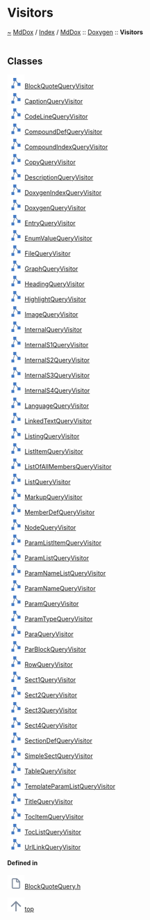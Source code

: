 <a id="visitors"></a>
<h1>Visitors</h1>
<a id="namespacemddox_1_1doxygen_1_1visitors"></a>
<a href="https://github.com/CharlesCarley/MdDox#~">~</a>
<a href="indexpage.md#mddox">MdDox</a>
<span class="inline-text">/</span>
<a href="index.md#index">Index</a>
<span class="inline-text">/</span>
<a href="namespaceMdDox.md#mddox">MdDox</a>
<span class="inline-text">::</span>
<a href="namespaceMdDox_1_1Doxygen.md#doxygen">Doxygen</a>
<span class="inline-text">::</span>
<span class="bold-text"><b>Visitors</b></span>
<br/>
<br/>
<a id="classes"></a>
<h2>Classes</h2>
<div class="icon-link">
<img src="../images/class.svg"/><a href="classMdDox_1_1Doxygen_1_1Visitors_1_1BlockQuoteQueryVisitor.md#blockquotequeryvisitor">BlockQuoteQueryVisitor</a>
</div>
<div class="icon-link">
<img src="../images/class.svg"/><a href="classMdDox_1_1Doxygen_1_1Visitors_1_1CaptionQueryVisitor.md#captionqueryvisitor">CaptionQueryVisitor</a>
</div>
<div class="icon-link">
<img src="../images/class.svg"/><a href="classMdDox_1_1Doxygen_1_1Visitors_1_1CodeLineQueryVisitor.md#codelinequeryvisitor">CodeLineQueryVisitor</a>
</div>
<div class="icon-link">
<img src="../images/class.svg"/><a href="classMdDox_1_1Doxygen_1_1Visitors_1_1CompoundDefQueryVisitor.md#compounddefqueryvisitor">CompoundDefQueryVisitor</a>
</div>
<div class="icon-link">
<img src="../images/class.svg"/><a href="classMdDox_1_1Doxygen_1_1Visitors_1_1CompoundIndexQueryVisitor.md#compoundindexqueryvisitor">CompoundIndexQueryVisitor</a>
</div>
<div class="icon-link">
<img src="../images/class.svg"/><a href="classMdDox_1_1Doxygen_1_1Visitors_1_1CopyQueryVisitor.md#copyqueryvisitor">CopyQueryVisitor</a>
</div>
<div class="icon-link">
<img src="../images/class.svg"/><a href="classMdDox_1_1Doxygen_1_1Visitors_1_1DescriptionQueryVisitor.md#descriptionqueryvisitor">DescriptionQueryVisitor</a>
</div>
<div class="icon-link">
<img src="../images/class.svg"/><a href="classMdDox_1_1Doxygen_1_1Visitors_1_1DoxygenIndexQueryVisitor.md#doxygenindexqueryvisitor">DoxygenIndexQueryVisitor</a>
</div>
<div class="icon-link">
<img src="../images/class.svg"/><a href="classMdDox_1_1Doxygen_1_1Visitors_1_1DoxygenQueryVisitor.md#doxygenqueryvisitor">DoxygenQueryVisitor</a>
</div>
<div class="icon-link">
<img src="../images/class.svg"/><a href="classMdDox_1_1Doxygen_1_1Visitors_1_1EntryQueryVisitor.md#entryqueryvisitor">EntryQueryVisitor</a>
</div>
<div class="icon-link">
<img src="../images/class.svg"/><a href="classMdDox_1_1Doxygen_1_1Visitors_1_1EnumValueQueryVisitor.md#enumvaluequeryvisitor">EnumValueQueryVisitor</a>
</div>
<div class="icon-link">
<img src="../images/class.svg"/><a href="classMdDox_1_1Doxygen_1_1Visitors_1_1FileQueryVisitor.md#filequeryvisitor">FileQueryVisitor</a>
</div>
<div class="icon-link">
<img src="../images/class.svg"/><a href="classMdDox_1_1Doxygen_1_1Visitors_1_1GraphQueryVisitor.md#graphqueryvisitor">GraphQueryVisitor</a>
</div>
<div class="icon-link">
<img src="../images/class.svg"/><a href="classMdDox_1_1Doxygen_1_1Visitors_1_1HeadingQueryVisitor.md#headingqueryvisitor">HeadingQueryVisitor</a>
</div>
<div class="icon-link">
<img src="../images/class.svg"/><a href="classMdDox_1_1Doxygen_1_1Visitors_1_1HighlightQueryVisitor.md#highlightqueryvisitor">HighlightQueryVisitor</a>
</div>
<div class="icon-link">
<img src="../images/class.svg"/><a href="classMdDox_1_1Doxygen_1_1Visitors_1_1ImageQueryVisitor.md#imagequeryvisitor">ImageQueryVisitor</a>
</div>
<div class="icon-link">
<img src="../images/class.svg"/><a href="classMdDox_1_1Doxygen_1_1Visitors_1_1InternalQueryVisitor.md#internalqueryvisitor">InternalQueryVisitor</a>
</div>
<div class="icon-link">
<img src="../images/class.svg"/><a href="classMdDox_1_1Doxygen_1_1Visitors_1_1InternalS1QueryVisitor.md#internals1queryvisitor">InternalS1QueryVisitor</a>
</div>
<div class="icon-link">
<img src="../images/class.svg"/><a href="classMdDox_1_1Doxygen_1_1Visitors_1_1InternalS2QueryVisitor.md#internals2queryvisitor">InternalS2QueryVisitor</a>
</div>
<div class="icon-link">
<img src="../images/class.svg"/><a href="classMdDox_1_1Doxygen_1_1Visitors_1_1InternalS3QueryVisitor.md#internals3queryvisitor">InternalS3QueryVisitor</a>
</div>
<div class="icon-link">
<img src="../images/class.svg"/><a href="classMdDox_1_1Doxygen_1_1Visitors_1_1InternalS4QueryVisitor.md#internals4queryvisitor">InternalS4QueryVisitor</a>
</div>
<div class="icon-link">
<img src="../images/class.svg"/><a href="classMdDox_1_1Doxygen_1_1Visitors_1_1LanguageQueryVisitor.md#languagequeryvisitor">LanguageQueryVisitor</a>
</div>
<div class="icon-link">
<img src="../images/class.svg"/><a href="classMdDox_1_1Doxygen_1_1Visitors_1_1LinkedTextQueryVisitor.md#linkedtextqueryvisitor">LinkedTextQueryVisitor</a>
</div>
<div class="icon-link">
<img src="../images/class.svg"/><a href="classMdDox_1_1Doxygen_1_1Visitors_1_1ListingQueryVisitor.md#listingqueryvisitor">ListingQueryVisitor</a>
</div>
<div class="icon-link">
<img src="../images/class.svg"/><a href="classMdDox_1_1Doxygen_1_1Visitors_1_1ListItemQueryVisitor.md#listitemqueryvisitor">ListItemQueryVisitor</a>
</div>
<div class="icon-link">
<img src="../images/class.svg"/><a href="classMdDox_1_1Doxygen_1_1Visitors_1_1ListOfAllMembersQueryVisitor.md#listofallmembersqueryvisitor">ListOfAllMembersQueryVisitor</a>
</div>
<div class="icon-link">
<img src="../images/class.svg"/><a href="classMdDox_1_1Doxygen_1_1Visitors_1_1ListQueryVisitor.md#listqueryvisitor">ListQueryVisitor</a>
</div>
<div class="icon-link">
<img src="../images/class.svg"/><a href="classMdDox_1_1Doxygen_1_1Visitors_1_1MarkupQueryVisitor.md#markupqueryvisitor">MarkupQueryVisitor</a>
</div>
<div class="icon-link">
<img src="../images/class.svg"/><a href="classMdDox_1_1Doxygen_1_1Visitors_1_1MemberDefQueryVisitor.md#memberdefqueryvisitor">MemberDefQueryVisitor</a>
</div>
<div class="icon-link">
<img src="../images/class.svg"/><a href="classMdDox_1_1Doxygen_1_1Visitors_1_1NodeQueryVisitor.md#nodequeryvisitor">NodeQueryVisitor</a>
</div>
<div class="icon-link">
<img src="../images/class.svg"/><a href="classMdDox_1_1Doxygen_1_1Visitors_1_1ParamListItemQueryVisitor.md#paramlistitemqueryvisitor">ParamListItemQueryVisitor</a>
</div>
<div class="icon-link">
<img src="../images/class.svg"/><a href="classMdDox_1_1Doxygen_1_1Visitors_1_1ParamListQueryVisitor.md#paramlistqueryvisitor">ParamListQueryVisitor</a>
</div>
<div class="icon-link">
<img src="../images/class.svg"/><a href="classMdDox_1_1Doxygen_1_1Visitors_1_1ParamNameListQueryVisitor.md#paramnamelistqueryvisitor">ParamNameListQueryVisitor</a>
</div>
<div class="icon-link">
<img src="../images/class.svg"/><a href="classMdDox_1_1Doxygen_1_1Visitors_1_1ParamNameQueryVisitor.md#paramnamequeryvisitor">ParamNameQueryVisitor</a>
</div>
<div class="icon-link">
<img src="../images/class.svg"/><a href="classMdDox_1_1Doxygen_1_1Visitors_1_1ParamQueryVisitor.md#paramqueryvisitor">ParamQueryVisitor</a>
</div>
<div class="icon-link">
<img src="../images/class.svg"/><a href="classMdDox_1_1Doxygen_1_1Visitors_1_1ParamTypeQueryVisitor.md#paramtypequeryvisitor">ParamTypeQueryVisitor</a>
</div>
<div class="icon-link">
<img src="../images/class.svg"/><a href="classMdDox_1_1Doxygen_1_1Visitors_1_1ParaQueryVisitor.md#paraqueryvisitor">ParaQueryVisitor</a>
</div>
<div class="icon-link">
<img src="../images/class.svg"/><a href="classMdDox_1_1Doxygen_1_1Visitors_1_1ParBlockQueryVisitor.md#parblockqueryvisitor">ParBlockQueryVisitor</a>
</div>
<div class="icon-link">
<img src="../images/class.svg"/><a href="classMdDox_1_1Doxygen_1_1Visitors_1_1RowQueryVisitor.md#rowqueryvisitor">RowQueryVisitor</a>
</div>
<div class="icon-link">
<img src="../images/class.svg"/><a href="classMdDox_1_1Doxygen_1_1Visitors_1_1Sect1QueryVisitor.md#sect1queryvisitor">Sect1QueryVisitor</a>
</div>
<div class="icon-link">
<img src="../images/class.svg"/><a href="classMdDox_1_1Doxygen_1_1Visitors_1_1Sect2QueryVisitor.md#sect2queryvisitor">Sect2QueryVisitor</a>
</div>
<div class="icon-link">
<img src="../images/class.svg"/><a href="classMdDox_1_1Doxygen_1_1Visitors_1_1Sect3QueryVisitor.md#sect3queryvisitor">Sect3QueryVisitor</a>
</div>
<div class="icon-link">
<img src="../images/class.svg"/><a href="classMdDox_1_1Doxygen_1_1Visitors_1_1Sect4QueryVisitor.md#sect4queryvisitor">Sect4QueryVisitor</a>
</div>
<div class="icon-link">
<img src="../images/class.svg"/><a href="classMdDox_1_1Doxygen_1_1Visitors_1_1SectionDefQueryVisitor.md#sectiondefqueryvisitor">SectionDefQueryVisitor</a>
</div>
<div class="icon-link">
<img src="../images/class.svg"/><a href="classMdDox_1_1Doxygen_1_1Visitors_1_1SimpleSectQueryVisitor.md#simplesectqueryvisitor">SimpleSectQueryVisitor</a>
</div>
<div class="icon-link">
<img src="../images/class.svg"/><a href="classMdDox_1_1Doxygen_1_1Visitors_1_1TableQueryVisitor.md#tablequeryvisitor">TableQueryVisitor</a>
</div>
<div class="icon-link">
<img src="../images/class.svg"/><a href="classMdDox_1_1Doxygen_1_1Visitors_1_1TemplateParamListQueryVisitor.md#templateparamlistqueryvisitor">TemplateParamListQueryVisitor</a>
</div>
<div class="icon-link">
<img src="../images/class.svg"/><a href="classMdDox_1_1Doxygen_1_1Visitors_1_1TitleQueryVisitor.md#titlequeryvisitor">TitleQueryVisitor</a>
</div>
<div class="icon-link">
<img src="../images/class.svg"/><a href="classMdDox_1_1Doxygen_1_1Visitors_1_1TocItemQueryVisitor.md#tocitemqueryvisitor">TocItemQueryVisitor</a>
</div>
<div class="icon-link">
<img src="../images/class.svg"/><a href="classMdDox_1_1Doxygen_1_1Visitors_1_1TocListQueryVisitor.md#toclistqueryvisitor">TocListQueryVisitor</a>
</div>
<div class="icon-link">
<img src="../images/class.svg"/><a href="classMdDox_1_1Doxygen_1_1Visitors_1_1UrlLinkQueryVisitor.md#urllinkqueryvisitor">UrlLinkQueryVisitor</a>
</div>
<a id="defined-in"></a>
<h4>Defined in</h4>
<span class="icon-list-item"><a href="https://github.com/CharlesCarley/MdDox/blob/master/Tools/Doxygen/BlockQuoteQuery.h#L29" class="icon-list-item"><img src="../images/file.svg" class="icon-list-item"/><span class="icon-list-item">BlockQuoteQuery.h</span>
</a>
</span>
<br/>
<br/>
<span class="icon-list-item"><a href="#visitors" class="icon-list-item"><img src="../images/jumpToTop.svg" class="icon-list-item"/><span class="icon-list-item">top</span>
</a>
</span>
</div>
</div>
</body>
</html>
